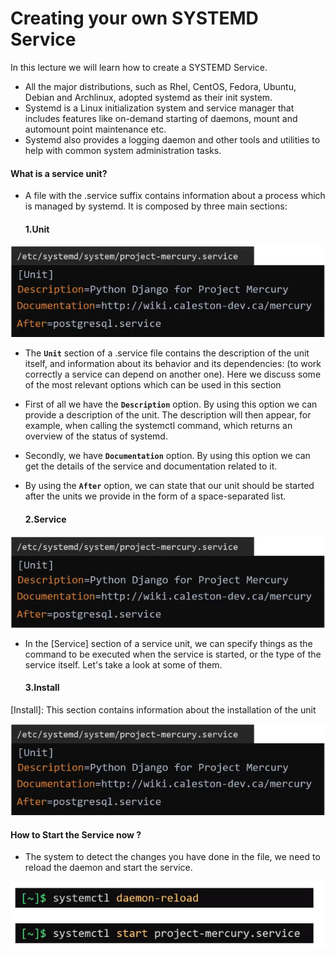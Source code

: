 # Creating your own SYSTEMD Service

In this lecture we will learn how to create a SYSTEMD Service.
- All the major distributions, such as Rhel, CentOS, Fedora, Ubuntu, Debian and Archlinux, adopted systemd as their init system.
- Systemd is a Linux initialization system and service manager that includes features like on-demand starting of daemons, mount and automount point maintenance etc.
- Systemd also provides a logging daemon and other tools and utilities to help with common system administration tasks.

#### What is a service unit? 

- A file with the .service suffix contains information about a process which is managed by systemd. It is composed by three main sections:

  #### 1.Unit

![Unit](../images/unit.PNG)

- The **`Unit`** section of a .service file contains the description of the unit itself, and information about its behavior and its dependencies: (to work correctly a service can depend on another one). Here we discuss some of the most relevant options which can be used in this section
- First of all we have the **`Description`** option. By using this option we can provide a description of the unit. The description will then appear, for example, when calling the systemctl command, which returns an overview of the status of systemd.
- Secondly, we have **`Documentation`** option. By using this option we can get the details of the service and documentation related to it.
- By using the **`After`** option, we can state that our unit should be started after the units we provide in the form of a space-separated list.


  #### 2.Service

![Service](../images/unit.PNG) 
- In the [Service] section of a service unit, we can specify things as the command to be executed when the service is started, or the type of the service itself. Let's take a look at some of them.

  #### 3.Install

[Install]: This section contains information about the installation of the unit

![Install](../images/unit.PNG)

#### How to Start the Service now ?

- The system to detect the changes you have done in the file, we need to reload the daemon and start the service.

![Reload](../images/reloadsvc.PNG)

